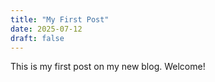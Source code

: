 ```yaml
---
title: "My First Post"
date: 2025-07-12
draft: false
---
```


This is my first post on my new blog. Welcome! 